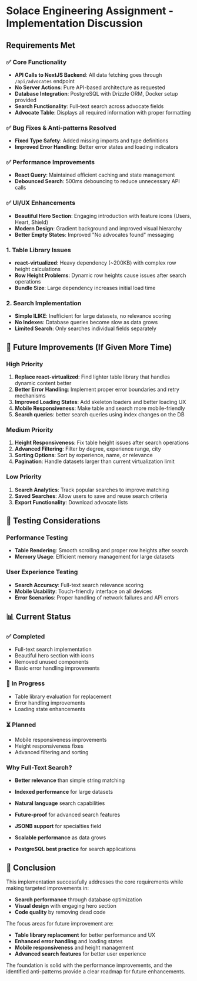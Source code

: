 # Solace Engineering Assignment - Implementation Discussion

## **Requirements Met**

### ✅ **Core Functionality**

- **API Calls to NextJS Backend**: All data fetching goes through `/api/advocates` endpoint
- **No Server Actions**: Pure API-based architecture as requested
- **Database Integration**: PostgreSQL with Drizzle ORM, Docker setup provided
- **Search Functionality**: Full-text search across advocate fields
- **Advocate Table**: Displays all required information with proper formatting

### ✅ **Bug Fixes & Anti-patterns Resolved**

- **Fixed Type Safety**: Added missing imports and type definitions
- **Improved Error Handling**: Better error states and loading indicators

### ✅ **Performance Improvements**

- **React Query**: Maintained efficient caching and state management
- **Debounced Search**: 500ms debouncing to reduce unnecessary API calls

### ✅ **UI/UX Enhancements**

- **Beautiful Hero Section**: Engaging introduction with feature icons (Users, Heart, Shield)
- **Modern Design**: Gradient background and improved visual hierarchy
- **Better Empty States**: Improved "No advocates found" messaging

### **1. Table Library Issues**

- **react-virtualized**: Heavy dependency (~200KB) with complex row height calculations
- **Row Height Problems**: Dynamic row heights cause issues after search operations
- **Bundle Size**: Large dependency increases initial load time

### **2. Search Implementation**

- **Simple ILIKE**: Inefficient for large datasets, no relevance scoring
- **No Indexes**: Database queries become slow as data grows
- **Limited Search**: Only searches individual fields separately

## 🔮 **Future Improvements (If Given More Time)**

### **High Priority**

1. **Replace react-virtualized**: Find lighter table library that handles dynamic content better
2. **Better Error Handling**: Implement proper error boundaries and retry mechanisms
3. **Improved Loading States**: Add skeleton loaders and better loading UX
4. **Mobile Responsiveness**: Make table and search more mobile-friendly
5. **Search queries**: better search queries using index changes on the DB

### **Medium Priority**

1. **Height Responsiveness**: Fix table height issues after search operations
2. **Advanced Filtering**: Filter by degree, experience range, city
3. **Sorting Options**: Sort by experience, name, or relevance
4. **Pagination**: Handle datasets larger than current virtualization limit

### **Low Priority**

1. **Search Analytics**: Track popular searches to improve matching
2. **Saved Searches**: Allow users to save and reuse search criteria
3. **Export Functionality**: Download advocate lists

## 🧪 **Testing Considerations**

### **Performance Testing**

- **Table Rendering**: Smooth scrolling and proper row heights after search
- **Memory Usage**: Efficient memory management for large datasets

### **User Experience Testing**

- **Search Accuracy**: Full-text search relevance scoring
- **Mobile Usability**: Touch-friendly interface on all devices
- **Error Scenarios**: Proper handling of network failures and API errors

## 📊 **Current Status**

### **✅ Completed**

- Full-text search implementation
- Beautiful hero section with icons
- Removed unused components
- Basic error handling improvements

### **🔄 In Progress**

- Table library evaluation for replacement
- Error handling improvements
- Loading state enhancements

### **⏳ Planned**

- Mobile responsiveness improvements
- Height responsiveness fixes
- Advanced filtering and sorting

### **Why Full-Text Search?**

- **Better relevance** than simple string matching
- **Indexed performance** for large datasets
- **Natural language** search capabilities
- **Future-proof** for advanced search features

- **JSONB support** for specialties field
- **Scalable performance** as data grows
- **PostgreSQL best practice** for search applications

## 🎉 **Conclusion**

This implementation successfully addresses the core requirements while making targeted improvements in:

- **Search performance** through database optimization
- **Visual design** with engaging hero section
- **Code quality** by removing dead code

The focus areas for future improvement are:

- **Table library replacement** for better performance and UX
- **Enhanced error handling** and loading states
- **Mobile responsiveness** and height management
- **Advanced search features** for better user experience

The foundation is solid with the performance improvements, and the identified anti-patterns provide a clear roadmap for future enhancements.
